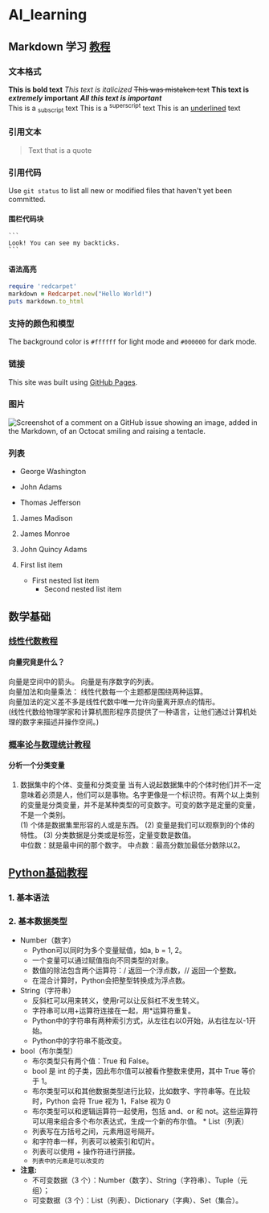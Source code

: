 # AI_learning

## Markdown 学习 [教程](https://www.runoob.com/markdown/md-tutorial.html)

### 文本格式
**This is bold text**    _This text is italicized_    ~~This was mistaken text~~ **This text is _extremely_ important** ***All this text is important*** \
This is a <sub>subscript</sub> text  This is a <sup>superscript</sup> text This is an <ins>underlined</ins> text
### 引用文本
> Text that is a quote
### 引用代码
Use `git status` to list all new or modified files that haven't yet been committed.
#### 围栏代码块
````
```
Look! You can see my backticks.
```
````
#### 语法高亮
```ruby
require 'redcarpet'
markdown = Redcarpet.new("Hello World!")
puts markdown.to_html
```
### 支持的颜色和模型
The background color is `#ffffff` for light mode and `#000000` for dark mode.
### 链接 
This site was built using [GitHub Pages](https://pages.github.com/).
### 图片
![Screenshot of a comment on a GitHub issue showing an image, added in the Markdown, of an Octocat smiling and raising a tentacle.](https://myoctocat.com/assets/images/base-octocat.svg)
### 列表
- George Washington
* John Adams
+ Thomas Jefferson

1. James Madison
2. James Monroe
3. John Quincy Adams

1. First list item
   - First nested list item
     - Second nested list item

## 数学基础
### [线性代数教程](https://www.bilibili.com/video/BV1ys411472E/)
#### 向量究竟是什么？
向量是空间中的箭头。 向量是有序数字的列表。\
向量加法和向量乘法： 线性代数每一个主题都是围绕两种运算。\
向量加法的定义差不多是线性代数中唯一允许向量离开原点的情形。\
(线性代数给物理学家和计算机图形程序员提供了一种语言，让他们通过计算机处理的数字来描述并操作空间。)

### [概率论与数理统计教程](https://zh.khanacademy.org/math/statistics-probability)
#### 分析一个分类变量
1. 数据集中的个体、变量和分类变量
当有人说起数据集中的个体时他们并不一定意味着必须是人，他们可以是事物。名字更像是一个标识符。有两个以上类别的变量是分类变量，并不是某种类型的可变数字。可变的数字是定量的变量，不是一个类别。\
(1) 个体是数据集里形容的人或是东西。
(2) 变量是我们可以观察到的个体的特性。
(3) 分类数据是分类或是标签，定量变数是数值。\
中位数：就是最中间的那个数字。 中点数：最高分数加最低分数除以2。

## [Python基础教程](https://www.runoob.com/python3/python3-tutorial.html)
### 1. 基本语法
### 2. 基本数据类型 
   * Number（数字）
     - Python可以同时为多个变量赋值，如a, b = 1, 2。
     - 一个变量可以通过赋值指向不同类型的对象。
     - 数值的除法包含两个运算符：/ 返回一个浮点数，// 返回一个整数。
     - 在混合计算时，Python会把整型转换成为浮点数。
   * String（字符串）
      - 反斜杠可以用来转义，使用r可以让反斜杠不发生转义。
      - 字符串可以用+运算符连接在一起，用*运算符重复。
      - Python中的字符串有两种索引方式，从左往右以0开始，从右往左以-1开始。
      - Python中的字符串不能改变。
   * bool（布尔类型）
       - 布尔类型只有两个值：True 和 False。
       - bool 是 int 的子类，因此布尔值可以被看作整数来使用，其中 True 等价于 1。
       - 布尔类型可以和其他数据类型进行比较，比如数字、字符串等。在比较时，Python 会将 True 视为 1，False 视为 0
       - 布尔类型可以和逻辑运算符一起使用，包括 and、or 和 not。这些运算符可以用来组合多个布尔表达式，生成一个新的布尔值。
    * List（列表）
        - 列表写在方括号之间，元素用逗号隔开。
        - 和字符串一样，列表可以被索引和切片。
        - 列表可以使用 + 操作符进行拼接。
        - `列表中的元素是可以改变的` 
   * **注意:**
     - 不可变数据（3 个）：Number（数字）、String（字符串）、Tuple（元组）；
     - 可变数据（3 个）：List（列表）、Dictionary（字典）、Set（集合）。
      









